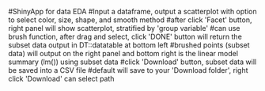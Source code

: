 #ShinyApp for data EDA
#Input a dataframe, output a scatterplot with option to select color, size, shape, and smooth method
#after click 'Facet' button, right panel will show scatterplot, stratified by 'group variable'
#can use brush function, after drag and select, click 'DONE' button will return the subset data output in DT::datatable at bottom left
#brushed points (subset data) will output on the right panel and bottom right is the linear model summary (lm()) using subset data
#click 'Download' button, subset data will be saved into a CSV file
#default will save to your 'Download folder', right click 'Download' can select path

